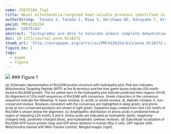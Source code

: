 ```yaml
---
name: 25675104_fig1
title: Novel mitochondria-targeted heat-soluble proteins identified in the anhydrobiotic Tardigrade improve osmotic tolerance of human cells.
authorString: 'Tanaka S, Tanaka J, Miwa Y, Horikawa DD, Katayama T, Arakawa K, Toyoda A, Kubo T, Kunieda T.'
pmcid: PMC4326354
pmid: '25675104'
abstract: 'Tardigrades are able to tolerate almost complete dehydration through transition to a metabolically inactive state, called "anhydrobiosis". Late Embryogenesis Abundant (LEA) proteins are heat-soluble proteins involved in the desiccation tolerance of many anhydrobiotic organisms. Tardigrades, Ramazzottius varieornatus, however, express predominantly tardigrade-unique heat-soluble proteins: CAHS (Cytoplasmic Abundant Heat Soluble) and SAHS (Secretory Abundant Heat Soluble) proteins, which are secreted or localized in most intracellular compartments, except the mitochondria. Although mitochondrial integrity is crucial to ensure cellular survival, protective molecules for mitochondria have remained elusive. Here, we identified two novel mitochondrial heat-soluble proteins, RvLEAM and MAHS (Mitochondrial Abundant Heat Soluble), as potent mitochondrial protectants from Ramazzottius varieornatus. RvLEAM is a group3 LEA protein and immunohistochemistry confirmed its mitochondrial localization in tardigrade cells. MAHS-green fluorescent protein fusion protein localized in human mitochondria and was heat-soluble in vitro, though no sequence similarity with other known proteins was found, and one region was conserved among tardigrades. Furthermore, we demonstrated that RvLEAM protein as well as MAHS protein improved the hyperosmotic tolerance of human cells. The findings of the present study revealed that tardigrade mitochondria contain at least two types of heat-soluble proteins that might have protective roles in water-deficient environments.'
doi: 10.1371/journal.pone.0118272
thumb_url: 'http://europepmc.org/articles/PMC4326354/bin/pone.0118272.g001.gif'
figure_no: 1
tags:
  - eupmc
  - figure
---
```

<img src='http://europepmc.org/articles/PMC4326354/bin/pone.0118272.g001.jpg' style='max-height: 300px'>
### Figure 1
<p style='font-size: 10px;'><title>Protein structure and mitochondria-targeting potential of RvLEAM.</title> (a) Schematic representation of RvLEAM protein structure with hydropathy plot. Pink box indicates Mitochondria Targeting Peptide (MTP) at the N-terminus and the nine green boxes indicate LEA motifs found in RvLEAM protein. The six yellow bars in the hydropathy plot indicate predicted helix regions (H1–6) (b) Alignment of LEA motif sequences of RvLEAM with consensus. Greek characters in the consensus sequence indicate the following: Ψ, basic residue; Ω, acidic or amide residue; Φ, aliphatic residue; X, non-conserved residue. Residues consistent with the consensus are highlighted in deep green, and amino acids at non-conserved positions are shown in light green. Sequence logo created from nine LEA motifs of RvLEAM is shown below the alignment. (c) Amphipathic distribution of amino acids in predicted helical region of repeating LEA motifs 3 and 4. Amino acids are indicated as hydrophilic (pink), negatively-charged (red), positively-charged (blue), and hydrophobic (yellow) residues. (d) Subcellular localization of RvLEAM-GFP fusion protein (top) and GFP alone (bottom) in human HEp-2 cells. GFP signals (left). Mitochondria stained with Mito-Tracker (centre). Merged images (right).</p>